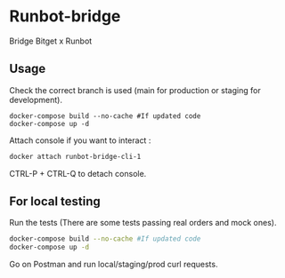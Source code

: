 # Runbot-bridge

Bridge Bitget x Runbot

## Usage

Check the correct branch is used (main for production or staging for development).
```bashgit 
docker-compose build --no-cache #If updated code
docker-compose up -d
```

Attach console if you want to interact :

```bash
docker attach runbot-bridge-cli-1
```

CTRL-P + CTRL-Q to detach console.

## For local testing 
Run the tests (There are some tests passing real orders and mock ones).
```bash
docker-compose build --no-cache #If updated code
docker-compose up -d
```
Go on Postman and run local/staging/prod curl requests.